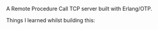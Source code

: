 A Remote Procedure Call TCP server built with Erlang/OTP.

Things I learned whilst building this:


